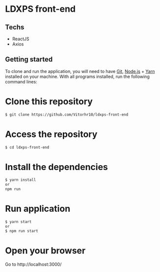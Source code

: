 # LDXPS front-end

## Techs
- ReactJS
- Axios

## Getting started

To clone and run the application, you will need to have [Git](https://git-scm.com), [Node.js](https://nodejs.org) + [Yarn](https://yarnpkg.com) installed on your machine. With all programs installed, run the following command lines:


# Clone this repository
```bash
$ git clone https://github.com/Vitorhr10/ldxps-front-end
```

# Access the repository
```bash
$ cd ldxps-front-end
```

# Install the dependencies
```bash
$ yarn install 
or
npm run
```

# Run application
```bash
$ yarn start
or
$ npm run start
```

# Open your browser

Go to http://localhost:3000/

